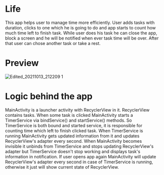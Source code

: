 # Life
This app helps user to manage time more efficiently. User adds tasks with duration, clicks to one which he is going to do and app starts to count how much time left to finish task. While user does his task he can close the app, block a screen and he will be notified when ever task time will be over. After that user can chose another task or take a rest.
# Preview

![Edited_20211013_212209 1](https://user-images.githubusercontent.com/52213479/137191487-72da7036-10d5-4435-82a2-26f30f0e3aaa.gif)

# Logic behind the app

MainActivity is a launcher activity with RecyclerView in it. RecyclerView contains tasks. When some task is clicked MainActivity starts a TimerService via bindService() and startService() methods. So TimerService is both bound and started service, it is responsible for counting time which left to finish clicked task. When TimerService is running MainActivity gets updated information from it and updates RecyclerView's adapter every second. When MainActivity becomes invisible it unbinds from TimerService and stops updating RecyclerView's adapter but TimerService doesn't stop working and displays task's information in notification. If user opens app again MainActivity will update RecyclerView's adapter every second in case of TimerService is running, otherwise it just will show current state of RecyclerView. 











